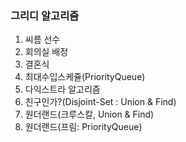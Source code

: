 ### 그리디 알고리즘
1. 씨름 선수
2. 회의실 배정
3. 결혼식
4. 최대수입스케쥴(PriorityQueue)
5. 다익스트라 알고리즘
6. 친구인가?(Disjoint-Set : Union & Find)
7. 원더랜드(크루스칼, Union & Find)
8. 원더랜드(프림: PriorityQueue)
